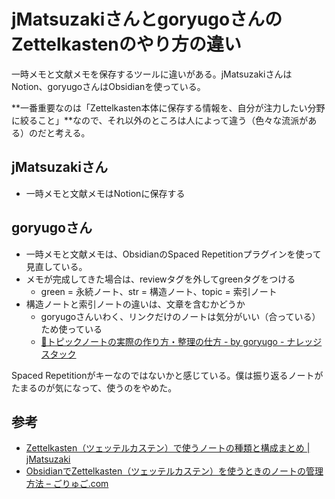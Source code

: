 # jMatsuzakiさんとgoryugoさんのZettelkastenのやり方の違い

一時メモと文献メモを保存するツールに違いがある。jMatsuzakiさんはNotion、goryugoさんはObsidianを使っている。

**一番重要なのは「Zettelkasten本体に保存する情報を、自分が注力したい分野に絞ること」**なので、それ以外のところは人によって違う（色々な流派がある）のだと考える。

## jMatsuzakiさん

- 一時メモと文献メモはNotionに保存する

## goryugoさん

- 一時メモと文献メモは、ObsidianのSpaced Repetitionプラグインを使って見直している。
- メモが完成してきた場合は、reviewタグを外してgreenタグをつける
	- green = 永続ノート、str = 構造ノート、topic = 索引ノート
- 構造ノートと索引ノートの違いは、文章を含むかどうか
	- goryugoさんいわく、リンクだけのノートは気分がいい（合っている）ため使っている
	- [🌱トピックノートの実際の作り方・整理の仕方 - by goryugo - ナレッジスタック](https://knowledgestuck.substack.com/p/8d5?utm_source=substack&utm_campaign=post_embed&utm_medium=web)

Spaced Repetitionがキーなのではないかと感じている。僕は振り返るノートがたまるのが気になって、使うのをやめた。

## 参考

- [Zettelkasten（ツェッテルカステン）で使うノートの種類と構成まとめ | jMatsuzaki](https://jmatsuzaki.com/archives/28172)
- [ObsidianでZettelkasten（ツェッテルカステン）を使うときのノートの管理方法 – ごりゅご.com](https://goryugo.com/20220204/obsidian_zettelkasten/)

